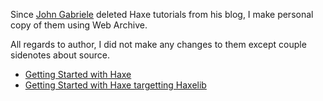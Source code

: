Since [John Gabriele](http://unexpected-vortices.com/) deleted Haxe tutorials from his blog, I make personal copy of them using Web Archive.

All regards to author, I did not make any changes to them except couple sidenotes about source.

- [Getting Started with Haxe](https://gist.github.com/cowwabanga/81849e59e9f83df0d0e05aa20565bffb)
- [Getting Started with Haxe targetting Haxelib](https://gist.github.com/cowwabanga/e5129749852de4312984be182226703a)
<!-- - [Brief Haxe Tutorial](https://gist.github.com/cowwabanga/3f31204e156c168d151c64e3f17cbe08) -->

